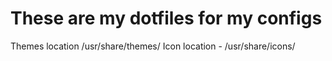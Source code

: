 
# These are my dotfiles for my configs 
Themes location /usr/share/themes/           Icon location - /usr/share/icons/
